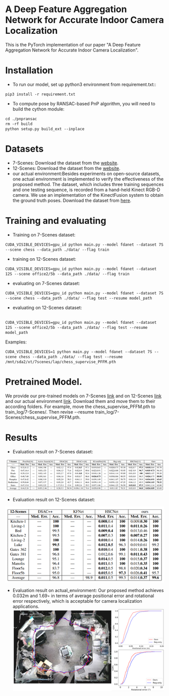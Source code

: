 # A Deep Feature Aggregation Network for Accurate Indoor Camera Localization
This is the PyTorch implementation of our paper "A Deep Feature Aggregation Network for Accurate Indoor Camera Localization".

# Installation 
* To run our model, set up python3 environment from requirement.txt::
```
pip3 install -r requirement.txt 
```

* To compute pose by RANSAC-based PnP algorithm, you will need to build the cython module:
``` 
cd ./pnpransac
rm -rf build
python setup.py build_ext --inplace
```

# Datasets
* 7-Scenes: Download the dataset from the [website](https://www.microsoft.com/en-us/research/project/rgb-d-dataset-7-scenes/).
* 12-Scenes: Download the dataset from the [website](https://graphics.stanford.edu/projects/reloc/).
* our actual environment:Besides experiments on open-source datasets, one actual environment is implemented to verify the effectiveness of the
  proposed method. The dataset, which includes three training sequences and one testing sequence, is recorded from a hand-held Kinect RGB-D camera. We use an implementation of    the KinectFusion system to obtain the ground truth poses. Download the dataset from [here](https://drive.google.com/file/d/1XRtDAOc-R4A7O5wTexIYgwqPhxiD4Pxj/view?usp=sharing).

# Training and evaluating
* Training on 7-Scenes dataset:
```
CUDA_VISIBLE_DEVICES=gpu_id python main.py --model fdanet --dataset 7S --scene chess --data_path ./data/ --flag train 
```
* training on 12-Scenes dataset:
```
CUDA_VISIBLE_DEVICES=gpu_id python main.py --model fdanet --dataset 12S --scene office2/5b --data_path ./data/ --flag train 
```
* evaluating on 7-Scenes dataset:
```
CUDA_VISIBLE_DEVICES=gpu_id python main.py --model fdanet --dataset 7S --scene chess --data_path ./data/ --flag test --resume model_path
```
* evaluating on 12-Scenes dataset:
```

CUDA_VISIBLE_DEVICES=gpu_id python main.py --model fdanet --dataset 12S --scene office2/5b --data_path ./data/ --flag test --resume model_path 
```

Examples:
```
CUDA_VISIBLE_DEVICES=1 python main.py --model fdanet --dataset 7S --scene chess --data_path ./data/ --flag test --resume /mnt/sda2/xt/7scenes/lap/chess_supervise_PFFM.pth
```

# Pretrained Model. 
We provide our pre-trained models on 7-Scenes [link](https://1drv.ms/u/s!AhkpUA6woaoPqAy1QJBCWXACXK1B?e=DRXaj9) and on 12-Scenes [link](https://1drv.ms/u/s!AhkpUA6woaoPqA7s2laIRZK047I-?e=ch3DIv) and our actual environment [link](https://1drv.ms/u/s!AhkpUA6woaoPqCNqkwzhqAVYJ0Dv?e=9xfofQ). Download them and move them to their according folders. For example, move the chess_supervise_PFFM.pth to train_log/7-Scenes/. Then revise --resume train_log/7-Scenes/chess_supervise_PFFM.pth. 


# Results
* Evaluation result on 7-Scenes dataset:

![Image text](assets/Result_7Scenes.png)  

* Evaluation result on 12-Scenes dataset:

![Image text](assets/Result_12Scenes.png)  

* Evaluation result on actual_environment:
Our proposed method achieves 0.032m and 1.69◦ in terms of average positional error and rotational error respectively, which is acceptable for camera localization applications.
![Image text](assets/room.png)  

